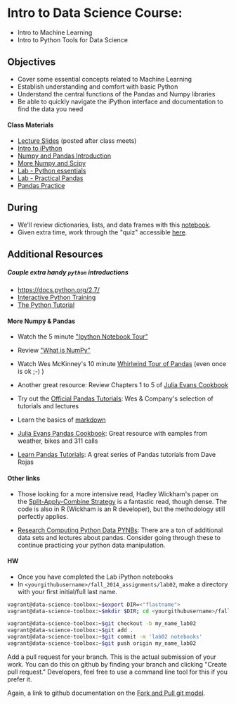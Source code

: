 Intro to Data Science Course:
=======

- Intro to Machine Learning
- Intro to Python Tools for Data Science

## Objectives

* Cover some essential concepts related to Machine Learning
* Establish understanding and comfort with basic Python
* Understand the central functions of the Pandas and Numpy libraries
* Be able to quickly navigate the iPython interface and documentation to find the data you need

#### Class Materials

* [Lecture Slides](https://github.com/gads14-nyc/fall_2014_lessons/blob/master/02_intro_to_ML/class02.pdf) (posted after class meets)
* [Intro to iPython](http://nbviewer.ipython.org/github/gads14-nyc/fall_2014_lessons/blob/master/02_intro_to_ML/ipython_intro.ipynb)
* [Numpy and Pandas Introduction](http://nbviewer.ipython.org/github/gads14-nyc/fall_2014_lessons/blob/master/02_intro_to_ML/working_with_data.ipynb)
* [More Numpy and Scipy](http://nbviewer.ipython.org/github/gads14-nyc/fall_2014_lessons/blob/master/02_intro_to_ML/numpy_scipy.ipynb)
* [Lab - Python essentials]()
* [Lab - Practical Pandas]()
* [Pandas Practice](https://github.com/datadave/GADS9-NYC-Spring2014-Lectures/blob/master/lessons/lesson03b_pandas/independent_work.md)

## During

* We'll review dictionaries, lists, and data frames with this [notebook](http://nbviewer.ipython.org/github/teachingdatascience/data-science-course/blob/forstudentviewing/04_pandas/lab04.ipynb).
* Given extra time, work through the "quiz" accessible [here](http://nbviewer.ipython.org/github/TeachingDataScience/data-science-course/blob/forstudentviewing/04_pandas/Lab_04_quiz.ipynb).


## Additional Resources

##### Couple extra handy `python` introductions

* <a href="https://docs.python.org/2.7/">https://docs.python.org/2.7/</a>
* <a href="http://www.learnpython.org/">Interactive Python Training</a>
* <a href="https://docs.python.org/2.7/tutorial/index.html">The Python Tutorial</a>

#### More Numpy & Pandas

* Watch the 5 minute ["Ipython Notebook Tour"](http://ipython.org/notebook.html)

* Review ["What is NumPy"](http://docs.scipy.org/doc/numpy/user/whatisnumpy.html)

* Watch Wes McKinney's 10 minute [Whirlwind Tour of Pandas](http://wesmckinney.com/blog/?p=647) (even once is ok ;-) )

* Another great resource: Review Chapters 1 to 5 of [Julia Evans Cookbook](https://github.com/jvns/pandas-cookbook)

* Try out the [Official Pandas Tutorials](http://pandas.pydata.org/pandas-docs/stable/tutorials.html): Wes & Company's selection of tutorials and lectures

* Learn the basics of [markdown](http://daringfireball.net/projects/markdown/syntax)

* [Julia Evans Pandas Cookbook](https://github.com/jvns/pandas-cookbook): Great resource with eamples from weather, bikes and 311 calls

* [Learn Pandas Tutorials](https://bitbucket.org/hrojas/learn-pandas): A great series of Pandas tutorials from Dave Rojas

#### Other links

* Those looking for a more intensive read, Hadley Wickham's paper on the [Split-Apply-Combine Strategy](http://www.jstatsoft.org/v40/i01/paper) is a fantastic read, though dense. The code is also in R (Wickham is an R developer), but the methodology still perfectly applies.

* [Research Computing Python Data PYNBs](http://nbviewer.ipython.org/github/ResearchComputing/Meetup-Fall-2013/tree/master/python/): There are a ton of additional data sets and lectures about pandas. Consider going through these to continue practicing your python data manipulation.

#### HW

* Once you have completed the Lab iPython notebooks
* In `<yourgithubusername>/fall_2014_assignments/lab02`, make a directory with your first initial/full last name.

```sh
vagrant@data-science-toolbox:~$export DIR=<"flastname">
vagrant@data-science-toolbox:~$mkdir $DIR; cd <yourgithubusername>/fall_2014_assignments/lab02/$DIR;
```

```sh
vagrant@data-science-toolbox:~$git checkout -b my_name_lab02
vagrant@data-science-toolbox:~$git add .
vagrant@data-science-toolbox:~$git commit -m 'lab02 notebooks'
vagrant@data-science-toolbox:~$git push origin my_name_lab02
```

Add a pull request for your branch. This is the actual submission of your work. You can do this on github by finding your branch and clicking "Create pull request." Developers, feel free to use a command line tool for this if you prefer it.

Again, a link to github documentation on the <a href="https://help.github.com/articles/using-pull-requests#fork--pull">Fork and Pull git model</a>.


